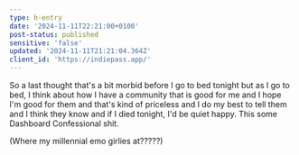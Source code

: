 ```yaml
---
type: h-entry
date: '2024-11-11T22:21:00+0100'
post-status: published
sensitive: 'false'
updated: '2024-11-11T21:21:04.364Z'
client_id: 'https://indiepass.app/'
---
```

So a last thought that's a bit morbid before I go to bed tonight but as I go to bed, I think about how I have a community that is good for me and I hope I'm good for them and that's kind of priceless and I do my best to tell them and I think they know and if I died tonight, I'd be quiet happy. 
This some Dashboard Confessional shit. 

(Where my millennial emo girlies at?????)
